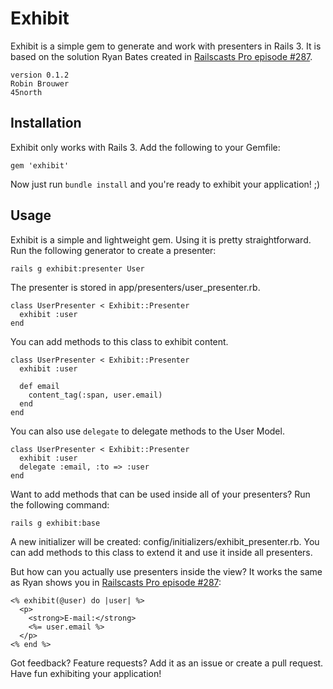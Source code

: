 # Exhibit

Exhibit is a simple gem to generate and work with presenters in Rails 3. It is based on the solution Ryan Bates created in [Railscasts Pro episode #287](http://railscasts.com/episodes/287-presenters-from-scratch).

    version 0.1.2
    Robin Brouwer
    45north

## Installation

Exhibit only works with Rails 3. Add the following to your Gemfile:

    gem 'exhibit'

Now just run `bundle install` and you're ready to exhibit your application! ;)

## Usage

Exhibit is a simple and lightweight gem. Using it is pretty straightforward.
Run the following generator to create a presenter:

    rails g exhibit:presenter User

The presenter is stored in app/presenters/user_presenter.rb.

    class UserPresenter < Exhibit::Presenter
      exhibit :user
    end

You can add methods to this class to exhibit content.

    class UserPresenter < Exhibit::Presenter
      exhibit :user
      
      def email
        content_tag(:span, user.email)
      end
    end

You can also use `delegate` to delegate methods to the User Model.

    class UserPresenter < Exhibit::Presenter
      exhibit :user
      delegate :email, :to => :user
    end

Want to add methods that can be used inside all of your presenters? Run the following command:

    rails g exhibit:base

A new initializer will be created: config/initializers/exhibit_presenter.rb.
You can add methods to this class to extend it and use it inside all presenters.

But how can you actually use presenters inside the view? It works the same as Ryan shows you in [Railscasts Pro episode #287](http://railscasts.com/episodes/287-presenters-from-scratch):

    <% exhibit(@user) do |user| %>
      <p>
        <strong>E-mail:</strong>
        <%= user.email %>
      </p>
    <% end %>

Got feedback? Feature requests? Add it as an issue or create a pull request. Have fun exhibiting your application!